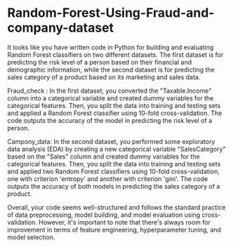 # Random-Forest-Using-Fraud-and-company-dataset
It looks like you have written code in Python for building and evaluating Random Forest classifiers on two different datasets. The first dataset is for predicting the risk level of a person based on their financial and demographic information, while the second dataset is for predicting the sales category of a product based on its marketing and sales data.

Fraud_check :
In the first dataset, you converted the "Taxable.Income" column into a categorical variable and created dummy variables for the categorical features. Then, you split the data into training and testing sets and applied a Random Forest classifier using 10-fold cross-validation. The code outputs the accuracy of the model in predicting the risk level of a person.

Campony_data:
In the second dataset, you performed some exploratory data analysis (EDA) by creating a new categorical variable "SalesCategory" based on the "Sales" column and created dummy variables for the categorical features. Then, you split the data into training and testing sets and applied two Random Forest classifiers using 10-fold cross-validation, one with criterion 'entropy' and another with criterion 'gini'. The code outputs the accuracy of both models in predicting the sales category of a product.

Overall, your code seems well-structured and follows the standard practice of data preprocessing, model building, and model evaluation using cross-validation. However, it's important to note that there's always room for improvement in terms of feature engineering, hyperparameter tuning, and model selection.




